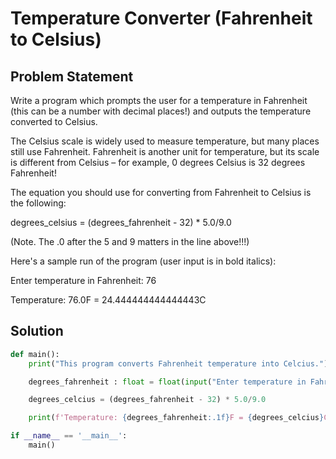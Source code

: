 # Temperature Converter (Fahrenheit to Celsius)

## Problem Statement

Write a program which prompts the user for a temperature in Fahrenheit (this can be a number with decimal places!) and outputs the temperature converted to Celsius.

The Celsius scale is widely used to measure temperature, but many places still use Fahrenheit. Fahrenheit is another unit for temperature, but its scale is different from Celsius – for example, 0 degrees Celsius is 32 degrees Fahrenheit!

The equation you should use for converting from Fahrenheit to Celsius is the following:

degrees_celsius = (degrees_fahrenheit - 32) * 5.0/9.0

(Note. The .0 after the 5 and 9 matters in the line above!!!)

Here's a sample run of the program (user input is in bold italics):

Enter temperature in Fahrenheit: 76

Temperature: 76.0F = 24.444444444444443C

## Solution

```python
def main():
    print("This program converts Fahrenheit temperature into Celcius.")

    degrees_fahrenheit : float = float(input("Enter temperature in Fahrenheit: "))

    degrees_celcius = (degrees_fahrenheit - 32) * 5.0/9.0

    print(f'Temperature: {degrees_fahrenheit:.1f}F = {degrees_celcius}C')

if __name__ == '__main__':
    main()


